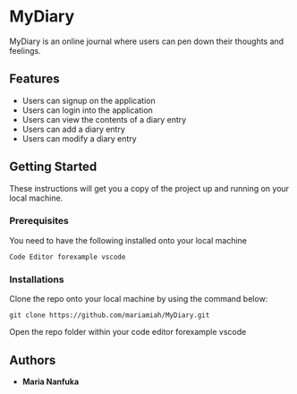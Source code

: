 # MyDiary

MyDiary is an online journal where users can pen down their thoughts and feelings.

## Features 
- Users can signup on the application
- Users can login into the application
- Users can view the contents of a diary entry
- Users can add a diary entry
- Users can modify a diary entry

## Getting Started

These instructions will get you a copy of the project up and running on your local machine.

### Prerequisites
You need to have the following installed onto your local machine
```
Code Editor forexample vscode
```

### Installations

Clone the repo onto your local machine by using the command below:
```
git clone https://github.com/mariamiah/MyDiary.git
```
Open the repo folder within your code editor forexample vscode

## Authors

* **Maria Nanfuka** 






